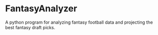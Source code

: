 # FantasyAnalyzer
A python program for analyzing fantasy football data and projecting the best fantasy draft picks.
